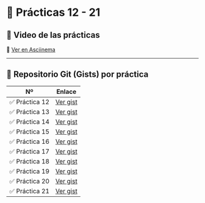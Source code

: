 # 🧠 Prácticas 12 - 21

## 🎥 Video de las prácticas

🔗 [Ver en Asciinema](https://asciinema.org/a/YpRsakTP4AeghXRYSwDX04hpI)

---

## 📂 Repositorio Git (Gists) por práctica

| Nº | Enlace |
|----|--------|
| ✅ Práctica 12 | [Ver gist](https://gist.github.com/Alex-JAML/30f4fc0ed971dbdb1cd1da774395e968) |
| ✅ Práctica 13 | [Ver gist](https://gist.github.com/Alex-JAML/c849880135e54f7eee9b804d338a7869) |
| ✅ Práctica 14 | [Ver gist](https://gist.github.com/Alex-JAML/2b9ed65b4abd5b5a3c4953becfbf5a49) |
| ✅ Práctica 15 | [Ver gist](https://gist.github.com/Alex-JAML/32bbc86aeee04b0d83c5440f6eb534c1) |
| ✅ Práctica 16 | [Ver gist](https://gist.github.com/Alex-JAML/4bd9e41bbc39bb083191825d03e5a92e) |
| ✅ Práctica 17 | [Ver gist](https://gist.github.com/Alex-JAML/9ac4062d4f68fd43cb414dacb6fa1976) |
| ✅ Práctica 18 | [Ver gist](https://gist.github.com/Alex-JAML/2ab9527c04d43c1777912891d086fae4) |
| ✅ Práctica 19 | [Ver gist](https://gist.github.com/Alex-JAML/5235a6e95bd2cce13d9a4b97730b76a3) |
| ✅ Práctica 20 | [Ver gist](https://gist.github.com/Alex-JAML/af823f8fefeb982e616824d4a267ee40) |
| ✅ Práctica 21 | [Ver gist](https://gist.github.com/Alex-JAML/fa50a289dbe3e315aa4690a31ab7ba3d) |
